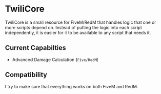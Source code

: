 # TwiliCore

TwiliCore is a small resource for FiveM/RedM that handles logic that one or more scripts depend on. Instead of putting the logic into each script independently, it is easier for it to be available to any script that needs it.

## Current Capabilties

- Advanced Damage Calculation (`Five/RedM`)

## Compatibility

I try to make sure that everything works on both FiveM and RedM.